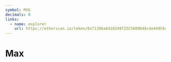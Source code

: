 ```yaml
---
symbol: MVG
decimals: 0
links:
  - name: explorer
    url: https://etherscan.io/token/0x71396a6410249725C5609646c4e449C6c4d41E27
---
```


# Max
